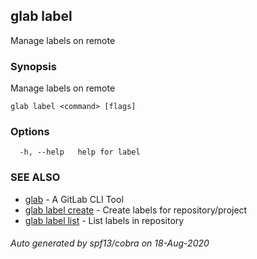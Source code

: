 ## glab label

Manage labels on remote

### Synopsis

Manage labels on remote

```
glab label <command> [flags]
```

### Options

```
  -h, --help   help for label
```

### SEE ALSO

* [glab](glab.md)	 - A GitLab CLI Tool
* [glab label create](glab_label_create.md)	 - Create labels for repository/project
* [glab label list](glab_label_list.md)	 - List labels in repository

###### Auto generated by spf13/cobra on 18-Aug-2020
